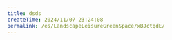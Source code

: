 ```yaml
---
title: dsds
createTime: 2024/11/07 23:24:08
permalink: /es/LandscapeLeisureGreenSpace/xBJctqdE/
---
```

